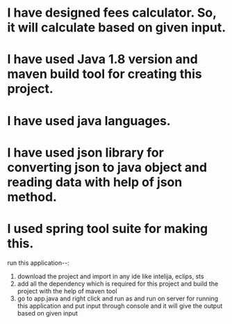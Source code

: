 # I have designed fees calculator. So, it will calculate based on given input.
# I have used Java 1.8 version and maven build tool for creating this project.
# I have  used java languages.
# I have used json library for converting json to java object and reading data with help of json method.
# I used spring tool suite for making this.
run this application--:
1. download the project and import in any ide like intelija, eclips, sts
2. add all the dependency which is required for this project and build the project with the help of maven tool
3. go to app.java and right click and run as and run on server for running this application and put input through console and it will give the output based on given input


